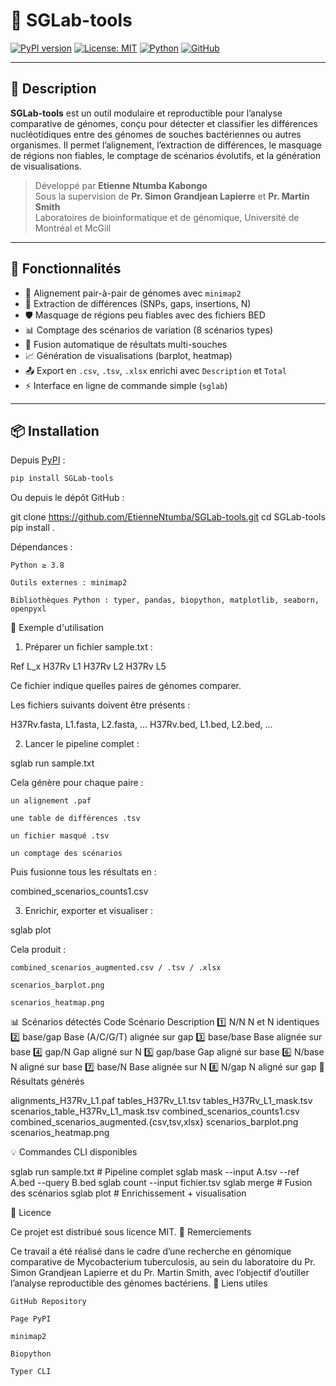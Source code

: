 # 🧬 SGLab-tools

[![PyPI version](https://img.shields.io/pypi/v/SGLab-tools.svg?color=blue&logo=python&label=PyPI)](https://pypi.org/project/SGLab-tools/)
[![License: MIT](https://img.shields.io/badge/License-MIT-green.svg)](https://opensource.org/licenses/MIT)
[![Python](https://img.shields.io/badge/python-3.8+-brightgreen.svg)](https://www.python.org/)
[![GitHub](https://img.shields.io/badge/source-GitHub-black?logo=github)](https://github.com/EtienneNtumba/SGLab-tools)

---

## 🧠 Description

**SGLab-tools** est un outil modulaire et reproductible pour l’analyse comparative de génomes, conçu pour détecter et classifier les différences nucléotidiques entre des génomes de souches bactériennes ou autres organismes. Il permet l’alignement, l’extraction de différences, le masquage de régions non fiables, le comptage de scénarios évolutifs, et la génération de visualisations.

> Développé par **Etienne Ntumba Kabongo**  
> Sous la supervision de **Pr. Simon Grandjean Lapierre** et **Pr. Martin Smith**  
> Laboratoires de bioinformatique et de génomique, Université de Montréal et McGill

---

## 🧰 Fonctionnalités

- 🔁 Alignement pair-à-pair de génomes avec `minimap2`
- 🧬 Extraction de différences (SNPs, gaps, insertions, N)
- 🛡️ Masquage de régions peu fiables avec des fichiers BED
- 📊 Comptage des scénarios de variation (8 scénarios types)
- 📁 Fusion automatique de résultats multi-souches
- 📈 Génération de visualisations (barplot, heatmap)
- 📤 Export en `.csv`, `.tsv`, `.xlsx` enrichi avec `Description` et `Total`
- ⚡ Interface en ligne de commande simple (`sglab`)

---

## 📦 Installation

Depuis [PyPI](https://pypi.org/project/SGLab-tools/) :

```bash
pip install SGLab-tools

```
Ou depuis le dépôt GitHub :

git clone https://github.com/EtienneNtumba/SGLab-tools.git
cd SGLab-tools
pip install .

Dépendances :

    Python ≥ 3.8

    Outils externes : minimap2

    Bibliothèques Python : typer, pandas, biopython, matplotlib, seaborn, openpyxl

📂 Exemple d'utilisation
1. Préparer un fichier sample.txt :

Ref     L_x
H37Rv   L1
H37Rv   L2
H37Rv   L5

Ce fichier indique quelles paires de génomes comparer.

Les fichiers suivants doivent être présents :

H37Rv.fasta, L1.fasta, L2.fasta, ...
H37Rv.bed, L1.bed, L2.bed, ...

2. Lancer le pipeline complet :

sglab run sample.txt

Cela génère pour chaque paire :

    un alignement .paf

    une table de différences .tsv

    un fichier masqué .tsv

    un comptage des scénarios

Puis fusionne tous les résultats en :

combined_scenarios_counts1.csv

3. Enrichir, exporter et visualiser :

sglab plot

Cela produit :

    combined_scenarios_augmented.csv / .tsv / .xlsx

    scenarios_barplot.png

    scenarios_heatmap.png

📊 Scénarios détectés
Code	Scénario	Description
1️⃣	N/N	N et N identiques
2️⃣	base/gap	Base (A/C/G/T) alignée sur gap
3️⃣	base/base	Base alignée sur base
4️⃣	gap/N	Gap aligné sur N
5️⃣	gap/base	Gap aligné sur base
6️⃣	N/base	N aligné sur base
7️⃣	base/N	Base alignée sur N
8️⃣	N/gap	N aligné sur gap
📁 Résultats générés

alignments_H37Rv_L1.paf
tables_H37Rv_L1.tsv
tables_H37Rv_L1_mask.tsv
scenarios_table_H37Rv_L1_mask.tsv
combined_scenarios_counts1.csv
combined_scenarios_augmented.{csv,tsv,xlsx}
scenarios_barplot.png
scenarios_heatmap.png

💡 Commandes CLI disponibles

sglab run sample.txt            # Pipeline complet
sglab mask --input A.tsv --ref A.bed --query B.bed
sglab count --input fichier.tsv
sglab merge                     # Fusion des scénarios
sglab plot                      # Enrichissement + visualisation

📜 Licence

Ce projet est distribué sous licence MIT.
🙏 Remerciements

Ce travail a été réalisé dans le cadre d’une recherche en génomique comparative de Mycobacterium tuberculosis, au sein du laboratoire du Pr. Simon Grandjean Lapierre et du Pr. Martin Smith, avec l’objectif d’outiller l’analyse reproductible des génomes bactériens.
🔗 Liens utiles

    GitHub Repository

    Page PyPI

    minimap2

    Biopython

    Typer CLI
